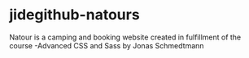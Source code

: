 # jidegithub-natours
Natour is a camping and booking website created in fulfillment of  the course -Advanced CSS and Sass by Jonas Schmedtmann
